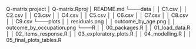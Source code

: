 
Q-matrix project
│   Q-matrix.Rproj
│   README.md
└───data
│   │   C1.csv
│   │   C2.csv
│   │   C3.csv
│   │   C4.csv
│   │   C5.csv
│   │   C6.csv
│   │   C7.csv
│   │   C8.csv
│   │   C9.csv
└───plots
│   │   residuals.png
│   │   outcome_by_age.png
│   │   outcome_by_occupation.png
└───R
│   │   00_packages.R
│   │   01_load_data.R
│   │   02_items_response.R
│   │   03_exploratory_plots.R
│   │   04_modelling.R
│   │   05_final_plots_tables.R